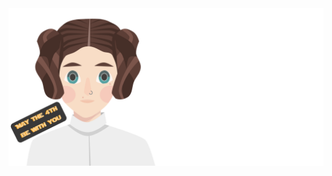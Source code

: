 <a href="https://rightonhana.dev" title="@rightonhana's webpage" rel="noopener noreferrer" target="_blank" align="center">
	<img src="./variants/may4th.svg" alt="@rightonhana svg animation" />
</a>